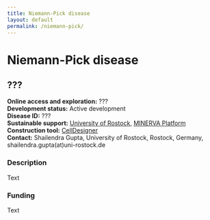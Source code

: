 ```yaml
---
title: Niemann-Pick disease
layout: default
permalink: /niemann-pick/
---
```


# Niemann-Pick disease
## ???

**Online access and exploration:** ???  
**Development status:** Active development  
**Disease ID:** ???  
**Sustainable support:** [University of Rostock](https://www.sbi.uni-rostock.de/), [MINERVA Platform](https://minerva.pages.uni.lu/)  
**Construction tool:** [CellDesigner](https://www.celldesigner.org/)  
**Contact:**  Shailendra Gupta, University of Rostock, Rostock, Germany, shailendra.gupta(at)uni-rostock.de  

### Description

Text

### Funding

Text
